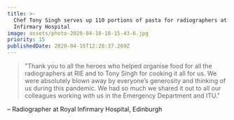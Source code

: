 ```yaml
---
title: >-
  Chef Tony Singh serves up 110 portions of pasta for radiographers at Royal
  Infirmary Hospital
image: assets/photo-2020-04-10-18-15-43-6.jpg
priority: 15
publishedDate: 2020-04-15T12:28:37.269Z
---
```

> "Thank you to all the heroes who helped organise food for all the radiographers at RIE and to Tony Singh for cooking it all for us. We were absolutely blown away by everyone’s generosity and thinking of us during this pandemic. We had so much we shared it out to all our colleagues working with us in the Emergency Department and ITU." 

– Radiographer at Royal Infirmary Hospital, Edinburgh